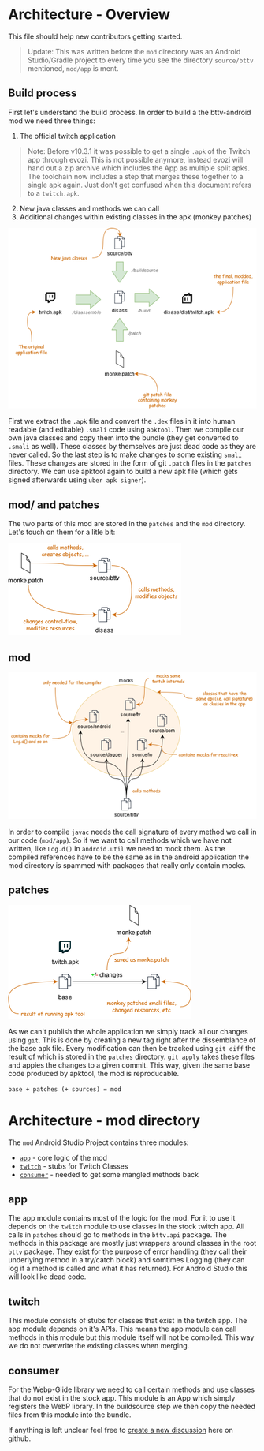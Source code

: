 # Architecture - Overview

This file should help new contributors getting started.

> Update: This was written before the `mod` directory was an Android Studio/Gradle project
> to every time you see the directory `source/bttv` mentioned, `mod/app` is ment.

## Build process

First let's understand the build process.
In order to build a the bttv-android mod we need three things:

1. The official twitch application
> Note: Before v10.3.1 it was possible to get a single `.apk` of the Twitch app through evozi. This is not possible anymore, instead evozi will hand out a zip archive which includes the App as multiple split apks. The toolchain now includes a step that merges these together to a single apk again. Just don't get confused when this document refers to a `twitch.apk`.
2. New java classes and methods we can call
3. Additional changes within existing classes in the apk (monkey patches)

[![Build process diagram][build-img]][build-img]

First we extract the `.apk` file and convert the `.dex` files in it into human readable (and editable) `.smali` code using `apktool`. Then we compile our own java classes and copy them into the bundle (they get converted to `.smali` as well). These classes by themselves are just dead code as they are never called. So the last step is to make changes to some existing `smali` files. These changes are stored in the form of git `.patch` files in the `patches` directory. We can use apktool again to build a new apk file (which gets signed afterwards using `uber apk signer`).

## mod/ and patches

The two parts of this mod are stored in the `patches` and the `mod` directory. Let's 
touch on them for a litle bit:

[![diagram][inter-img]][inter-img]

## mod

[![diagram][source-img]][source-img]

In order to compile `javac` needs the call signature of every method we call in our code (`mod/app`). So if we want to call methods which we have not written, like `Log.d()` in `android.util` we need to mock them. As the compiled references have to be the same as in the android application the mod directory is spammed with packages that really only contain mocks.



## patches

[![diagram][monke-img]][monke-img]

As we can't publish the whole application we simply track all our changes using `git`. This is done by creating a new tag right after the dissemblance of the base apk file. Every modification can then be tracked using `git diff` the result of which is stored in the `patches` directory. `git apply` takes these files and appies the changes to a given commit. This way, given the same base code produced by apktool, the mod is reproducable.

`base + patches (+ sources) = mod`

# Architecture - mod directory

The `mod` Android Studio Project contains three modules:

 - [`app`](#app) - core logic of the mod
 - [`twitch`](#twitch) - stubs for Twitch Classes
 - [`consumer`](#consumer) - needed to get some mangled methods back

## app

The app module contains most of the logic for the mod. For it to use it depends on the `twitch` module to use classes in the stock twitch app.
All calls in `patches` should go to methods in the `bttv.api` package. The methods in this package are mostly just wrappers around classes in the root `bttv` package. They exist for the purpose of error handling (they call their underlying method in a try/catch block) and somtimes Logging (they can log if a method is called and what it has returned). For Android Studio this will look like dead code.

## twitch

This module consists of stubs for classes that exist in the twitch app. The app module depends on it's APIs. This means the app module can call methods in this module but this module itself will not be compiled. This way we do not overwrite the existing classes when merging.

## consumer

For the Webp-Glide library we need to call certain methods and use classes that do not exist in the stock app. This module is an App which simply registers the WebP library. In the buildsource step we then copy the needed files from this module into the bundle.


If anything is left unclear feel free to [create a new discussion][new-disc] here on github.

[new-disc]: https://github.com/bttv-android/bttv/discussions/new
[build-img]: ./.github/docs/build.png?raw=true
[source-img]: ./.github/docs/source.png?raw=true
[inter-img]: ./.github/docs/interaction.png?raw=true
[monke-img]: ./.github/docs/monke.png?raw=true


